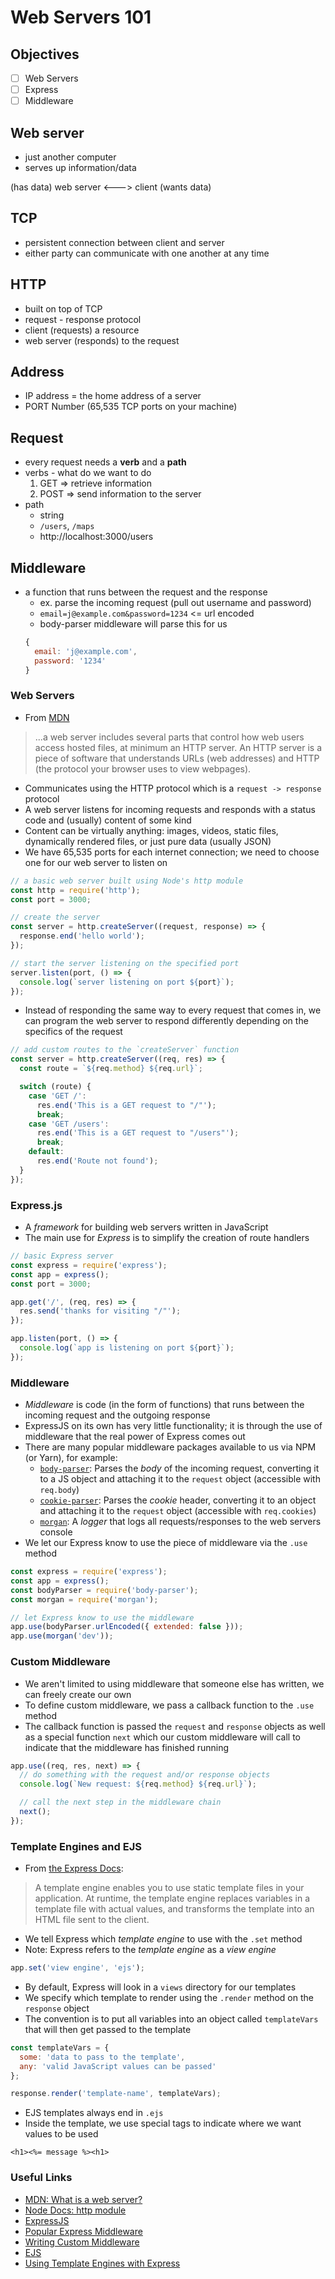# Web Servers 101

## Objectives
- [ ] Web Servers
- [ ] Express
- [ ] Middleware

## Web server
- just another computer
- serves up information/data

(has data) web server <---> client (wants data)

## TCP 
- persistent connection between client and server
- either party can communicate with one another at any time

## HTTP
- built on top of TCP
- request - response protocol
- client (requests) a resource
- web server (responds) to the request

## Address
- IP address = the home address of a server
- PORT Number (65,535 TCP ports on your machine)

## Request
- every request needs a **verb** and a **path**
- verbs - what do we want to do
  1. GET => retrieve information
  2. POST => send information to the server
- path
  - string
  - `/users`, `/maps`
  - http://localhost:3000/users

## Middleware
- a function that runs between the request and the response
  - ex. parse the incoming request (pull out username and password)
  - `email=j@example.com&password=1234` <= url encoded 
  - body-parser middleware will parse this for us 
  ```js
  {
    email: 'j@example.com',
    password: '1234'
  }
  ```



### Web Servers
* From [MDN](https://developer.mozilla.org/en-US/docs/Learn/Common_questions/What_is_a_web_server)
> ...a web server includes several parts that control how web users access hosted files, at minimum an HTTP server. An HTTP server is a piece of software that understands URLs (web addresses) and HTTP (the protocol your browser uses to view webpages).
* Communicates using the HTTP protocol which is a `request -> response` protocol
* A web server listens for incoming requests and responds with a status code and (usually) content of some kind
* Content can be virtually anything: images, videos, static files, dynamically rendered files, or just pure data (usually JSON)
* We have 65,535 ports for each internet connection; we need to choose one for our web server to listen on

```js
// a basic web server built using Node's http module
const http = require('http');
const port = 3000;

// create the server
const server = http.createServer((request, response) => {
  response.end('hello world');
});

// start the server listening on the specified port
server.listen(port, () => {
  console.log(`server listening on port ${port}`);
});
```

* Instead of responding the same way to every request that comes in, we can program the web server to respond differently depending on the specifics of the request

```js
// add custom routes to the `createServer` function
const server = http.createServer((req, res) => {
  const route = `${req.method} ${req.url}`;

  switch (route) {
    case 'GET /':
      res.end('This is a GET request to "/"');
      break;
    case 'GET /users':
      res.end('This is a GET request to "/users"');
      break;
    default:
      res.end('Route not found');
  }
});
```

### Express.js
* A _framework_ for building web servers written in JavaScript
* The main use for _Express_ is to simplify the creation of route handlers

```js
// basic Express server
const express = require('express');
const app = express();
const port = 3000;

app.get('/', (req, res) => {
  res.send('thanks for visiting "/"');
});

app.listen(port, () => {
  console.log(`app is listening on port ${port}`);
});
```

### Middleware
* _Middleware_ is code (in the form of functions) that runs between the incoming request and the outgoing response
* ExpressJS on its own has very little functionality; it is through the use of middleware that the real power of Express comes out
* There are many popular middleware packages available to us via NPM (or Yarn), for example:
  * [`body-parser`](https://expressjs.com/en/resources/middleware/body-parser.html): Parses the _body_ of the incoming request, converting it to a JS object and attaching it to the `request` object (accessible with `req.body`)
  * [`cookie-parser`](https://expressjs.com/en/resources/middleware/cookie-parser.html): Parses the _cookie_ header, converting it to an object and attaching it to the `request` object (accessible with `req.cookies`)
  * [`morgan`](https://expressjs.com/en/resources/middleware/morgan.html): A _logger_ that logs all requests/responses to the web servers console
* We let our Express know to use the piece of middleware via the `.use` method

```js
const express = require('express');
const app = express();
const bodyParser = require('body-parser');
const morgan = require('morgan');

// let Express know to use the middleware
app.use(bodyParser.urlEncoded({ extended: false }));
app.use(morgan('dev'));
```

### Custom Middleware
* We aren't limited to using middleware that someone else has written, we can freely create our own
* To define custom middleware, we pass a callback function to the `.use` method
* The callback function is passed the `request` and `response` objects as well as a special function `next` which our custom middleware will call to indicate that the middleware has finished running

```js
app.use((req, res, next) => {
  // do something with the request and/or response objects
  console.log(`New request: ${req.method} ${req.url}`);

  // call the next step in the middleware chain
  next();
});
```

### Template Engines and EJS
* From [the Express Docs](https://expressjs.com/en/guide/using-template-engines.html):
> A template engine enables you to use static template files in your application. At runtime, the template engine replaces variables in a template file with actual values, and transforms the template into an HTML file sent to the client.
* We tell Express which _template engine_ to use with the `.set` method
* Note: Express refers to the _template engine_ as a _view engine_

```js
app.set('view engine', 'ejs');
```

* By default, Express will look in a `views` directory for our templates
* We specify which template to render using the `.render` method on the `response` object
* The convention is to put all variables into an object called `templateVars` that will then get passed to the template

```js
const templateVars = {
  some: 'data to pass to the template',
  any: 'valid JavaScript values can be passed'
};

response.render('template-name', templateVars);
```

* EJS templates always end in `.ejs`
* Inside the template, we use special tags to indicate where we want values to be used

```ejs
<h1><%= message %><h1>
```

### Useful Links
- [MDN: What is a web server?](https://developer.mozilla.org/en-US/docs/Learn/Common_questions/What_is_a_web_server)
- [Node Docs: http module](https://nodejs.org/api/http.html)
- [ExpressJS](https://expressjs.com/)
- [Popular Express Middleware](https://expressjs.com/en/resources/middleware.html)
- [Writing Custom Middleware](https://expressjs.com/en/guide/writing-middleware.html)
- [EJS](https://ejs.co/)
- [Using Template Engines with Express](https://expressjs.com/en/guide/using-template-engines.html)
